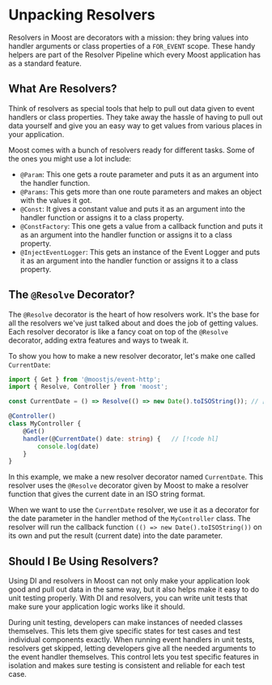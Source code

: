 # Unpacking Resolvers

Resolvers in Moost are decorators with a mission: they bring values into handler arguments or class properties of a `FOR_EVENT` scope. These handy helpers are part of the Resolver Pipeline which every Moost application has as a standard feature.

## What Are Resolvers?

Think of resolvers as special tools that help to pull out data given to event handlers or class properties.
They take away the hassle of having to pull out data yourself and give you an easy way to get values from various places in your application.

Moost comes with a bunch of resolvers ready for different tasks. Some of the ones you might use a lot include:

-   `@Param`: This one gets a route parameter and puts it as an argument into the handler function.
-   `@Params`: This gets more than one route parameters and makes an object with the values it got.
-   `@Const`: It gives a constant value and puts it as an argument into the handler function or assigns it to a class property.
-   `@ConstFactory`: This one gets a value from a callback function and puts it as an argument into the handler function or assigns it to a class property.
-   `@InjectEventLogger`: This gets an instance of the Event Logger and puts it as an argument into the handler function or assigns it to a class property.

## The `@Resolve` Decorator?

The `@Resolve` decorator is the heart of how resolvers work.
It's the base for all the resolvers we've just talked about and does the job of getting values.
Each resolver decorator is like a fancy coat on top of the `@Resolve` decorator, adding extra features and ways to tweak it.

To show you how to make a new resolver decorator, let's make one called `CurrentDate`:
```ts
import { Get } from '@moostjs/event-http';
import { Resolve, Controller } from 'moost';

const CurrentDate = () => Resolve(() => new Date().toISOString()); // [!code hl]

@Controller()
class MyController {
    @Get()
    handler(@CurrentDate() date: string) {   // [!code hl]
        console.log(date)
    }
}
```
In this example, we make a new resolver decorator named `CurrentDate`.
This resolver uses the `@Resolve` decorator given by Moost to make a resolver function that gives the current date in an ISO string format.

When we want to use the `CurrentDate` resolver, we use it as a decorator for the date parameter in the handler method of the `MyController` class.
The resolver will run the callback function `(() => new Date().toISOString())` on its own and put the result (current date) into the date parameter.

## Should I Be Using Resolvers?

Using DI and resolvers in Moost can not only make your application look good and pull out data in the same way,
but it also helps make it easy to do unit testing properly.
With DI and resolvers, you can write unit tests that make sure your application logic works like it should.

During unit testing, developers can make instances of needed classes themselves.
This lets them give specific states for test cases and test individual components exactly.
When running event handlers in unit tests, resolvers get skipped, letting developers give all the needed arguments to the event handler themselves.
This control lets you test specific features in isolation and makes sure testing is consistent and reliable for each test case.
